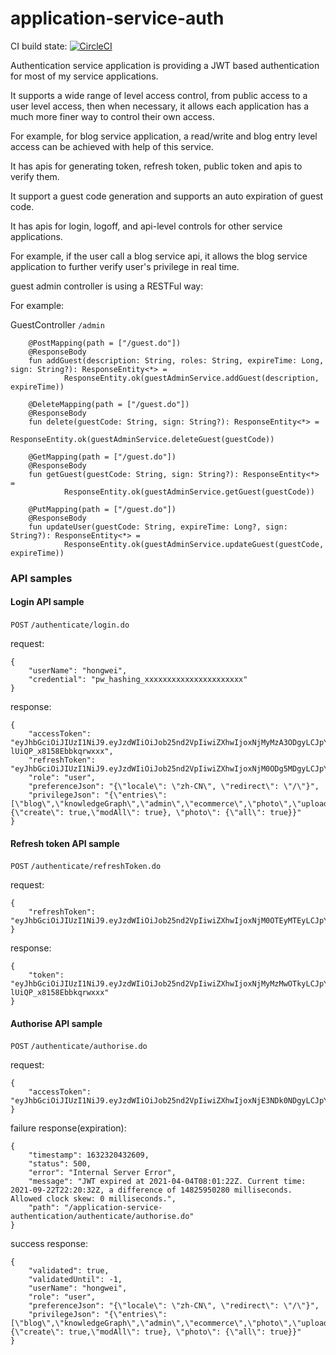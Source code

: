 # application-service-auth

CI build state: [![CircleCI](https://circleci.com/gh/hongwei-bai/application-service-authentication/tree/master.svg?style=svg)](https://circleci.com/gh/hongwei-bai/application-service-authentication/tree/master)

Authentication service application is providing a JWT based authentication for most of my service applications.

It supports a wide range of level access control, from public access to a user level access, then when necessary, it allows each application has a much more finer way to control their own access.

For example, for blog service application, a read/write and blog entry level access can be achieved with help of this service.


It has apis for generating token, refresh token, public token and apis to verify them.

It support a guest code generation and supports an auto expiration of guest code.

It has apis for login, logoff, and api-level controls for other service applications.

For example, if the user call a blog service api, it allows the blog service application to further verify user's privilege in real time.

guest admin controller is using a RESTFul way:

For example:

GuestController ``/admin``

```
    @PostMapping(path = ["/guest.do"])
    @ResponseBody
    fun addGuest(description: String, roles: String, expireTime: Long, sign: String?): ResponseEntity<*> =
            ResponseEntity.ok(guestAdminService.addGuest(description, expireTime))

    @DeleteMapping(path = ["/guest.do"])
    @ResponseBody
    fun delete(guestCode: String, sign: String?): ResponseEntity<*> =
            ResponseEntity.ok(guestAdminService.deleteGuest(guestCode))

    @GetMapping(path = ["/guest.do"])
    @ResponseBody
    fun getGuest(guestCode: String, sign: String?): ResponseEntity<*> =
            ResponseEntity.ok(guestAdminService.getGuest(guestCode))

    @PutMapping(path = ["/guest.do"])
    @ResponseBody
    fun updateUser(guestCode: String, expireTime: Long?, sign: String?): ResponseEntity<*> =
            ResponseEntity.ok(guestAdminService.updateGuest(guestCode, expireTime))
```

### API samples

#### Login API sample

``POST`` ``/authenticate/login.do``

request: 

```
{
    "userName": "hongwei",
    "credential": "pw_hashing_xxxxxxxxxxxxxxxxxxxxxx"
}
```

response: 

```
{
    "accessToken": "eyJhbGciOiJIUzI1NiJ9.eyJzdWIiOiJob25nd2VpIiwiZXhwIjoxNjMyMzA3ODgyLCJpYXQiOjE2MzIyOTcwODJ9.-lUiQP_x8158Ebbkqrwxxx",
    "refreshToken": "eyJhbGciOiJIUzI1NiJ9.eyJzdWIiOiJob25nd2VpIiwiZXhwIjoxNjM0ODg5MDgyLCJpYXQiOjE2MzIyOTcwODJ9.q1_2RdcMJbXeI2oGvNCxxx",
    "role": "user",
    "preferenceJson": "{\"locale\": \"zh-CN\", \"redirect\": \"/\"}",
    "privilegeJson": "{\"entries\": [\"blog\",\"knowledgeGraph\",\"admin\",\"ecommerce\",\"photo\",\"uploadExercise\",\"resume\",\"todo\",\"systemlogs\"],\"blog\": {\"create\": true,\"modAll\": true}, \"photo\": {\"all\": true}}"
}
```

#### Refresh token API sample

``POST`` ``/authenticate/refreshToken.do``

request: 

```
{
    "refreshToken": "eyJhbGciOiJIUzI1NiJ9.eyJzdWIiOiJob25nd2VpIiwiZXhwIjoxNjM0OTEyMTEyLCJpYXQiOjE2MzIzMjAxMTJ9.q1_2RdcMJbXeI2oGvNCxxx"
}
```

response: 

```
{
    "token": "eyJhbGciOiJIUzI1NiJ9.eyJzdWIiOiJob25nd2VpIiwiZXhwIjoxNjMyMzMwOTkyLCJpYXQiOjE2MzIzMjAxOTJ9.PYwaRXjf_i0ONAqgoUG-lUiQP_x8158Ebbkqrwxxx"
}
```

#### Authorise API sample

``POST`` ``/authenticate/authorise.do``

request: 

```
{
    "accessToken": "eyJhbGciOiJIUzI1NiJ9.eyJzdWIiOiJob25nd2VpIiwiZXhwIjoxNjE3NDk0NDgyLCJpYXQiOjE2MTc0OTQ0MjJ9.xxxxxx"
}
```

failure response(expiration): 

```
{
    "timestamp": 1632320432609,
    "status": 500,
    "error": "Internal Server Error",
    "message": "JWT expired at 2021-04-04T08:01:22Z. Current time: 2021-09-22T22:20:32Z, a difference of 14825950280 milliseconds.  Allowed clock skew: 0 milliseconds.",
    "path": "/application-service-authentication/authenticate/authorise.do"
}
```

success response: 

```
{
    "validated": true,
    "validatedUntil": -1,
    "userName": "hongwei",
    "role": "user",
    "preferenceJson": "{\"locale\": \"zh-CN\", \"redirect\": \"/\"}",
    "privilegeJson": "{\"entries\": [\"blog\",\"knowledgeGraph\",\"admin\",\"ecommerce\",\"photo\",\"uploadExercise\",\"resume\",\"todo\",\"systemlogs\"],\"blog\": {\"create\": true,\"modAll\": true}, \"photo\": {\"all\": true}}"
}
```
